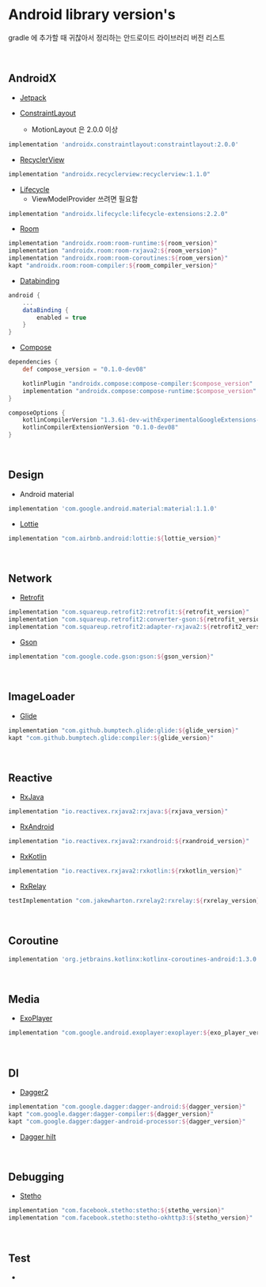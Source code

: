 # Android library version's

gradle 에 추가할 때 귀찮아서 정리하는 안드로이드 라이브러리 버전 리스트

<br>


## AndroidX
- [Jetpack](https://developer.android.com/jetpack/androidx/versions/all-channel)

- [ConstraintLayout](https://developer.android.com/jetpack/androidx/releases/constraintlayout)
  - MotionLayout 은 2.0.0 이상

```groovy
implementation 'androidx.constraintlayout:constraintlayout:2.0.0'
```

- [RecyclerView](https://developer.android.com/jetpack/androidx/releases/recyclerview)

```groovy
implementation "androidx.recyclerview:recyclerview:1.1.0"
```

- [Lifecycle](https://developer.android.com/jetpack/androidx/releases/lifecycle)
  - ViewModelProvider 쓰려면 필요함

```groovy
implementation "androidx.lifecycle:lifecycle-extensions:2.2.0"
```

- [Room](https://developer.android.com/jetpack/androidx/releases/room)

```groovy
implementation "androidx.room:room-runtime:${room_version}"
implementation "androidx.room:room-rxjava2:${room_version}"
implementation "androidx.room:room-coroutines:${room_version}"
kapt "androidx.room:room-compiler:${room_compiler_version}"
```

- [Databinding](https://developer.android.com/jetpack/androidx/releases/databinding)

```groovy
android {
    ...
    dataBinding {
        enabled = true
    }
}
```

- [Compose](https://developer.android.com/jetpack/androidx/releases/compose)

```groovy
dependencies {
    def compose_version = "0.1.0-dev08"

    kotlinPlugin "androidx.compose:compose-compiler:$compose_version"
    implementation "androidx.compose:compose-runtime:$compose_version"
}

composeOptions {
    kotlinCompilerVersion "1.3.61-dev-withExperimentalGoogleExtensions-20200129"
    kotlinCompilerExtensionVersion "0.1.0-dev08"
}
```



<br>

## Design

- Android material

```groovy
implementation 'com.google.android.material:material:1.1.0'
```

- [Lottie](https://github.com/airbnb/lottie-android/releases)

```groovy
implementation "com.airbnb.android:lottie:${lottie_version}"
```



<br>

## Network

- [Retrofit](https://github.com/square/retrofit/blob/master/CHANGELOG.md#change-log)

```groovy
implementation "com.squareup.retrofit2:retrofit:${retrofit_version}"
implementation "com.squareup.retrofit2:converter-gson:${retrofit_version}"
implementation "com.squareup.retrofit2:adapter-rxjava2:${retrofit2_version}"
```

- [Gson](https://github.com/google/gson/blob/master/CHANGELOG.md)

```groovy
implementation "com.google.code.gson:gson:${gson_version}"
```



<br>

## ImageLoader

- [Glide](https://github.com/bumptech/glide/releases)

```groovy
implementation "com.github.bumptech.glide:glide:${glide_version}"
kapt "com.github.bumptech.glide:compiler:${glide_version}"
```



<br>

## Reactive

- [RxJava](https://github.com/ReactiveX/RxJava/releases)

```groovy
implementation "io.reactivex.rxjava2:rxjava:${rxjava_version}"
```

- [RxAndroid](https://github.com/ReactiveX/RxAndroid/releases)

```groovy
implementation "io.reactivex.rxjava2:rxandroid:${rxandroid_version}"
```

- [RxKotlin](https://github.com/ReactiveX/RxKotlin/releases)

```groovy
implementation "io.reactivex.rxjava2:rxkotlin:${rxkotlin_version}"
```

- [RxRelay](https://github.com/JakeWharton/RxRelay/releases)

```groovy
testImplementation "com.jakewharton.rxrelay2:rxrelay:${rxrelay_version}"
```



<br>

## Coroutine

```groovy
implementation 'org.jetbrains.kotlinx:kotlinx-coroutines-android:1.3.0'
```



<br>

## Media

- [ExoPlayer](https://github.com/google/ExoPlayer/blob/release-v2/RELEASENOTES.md)

```groovy
implementation "com.google.android.exoplayer:exoplayer:${exo_player_version}"
```



<br>

## DI

- [Dagger2](https://github.com/google/dagger/releases)

```groovy
implementation "com.google.dagger:dagger-android:${dagger_version}"
kapt "com.google.dagger:dagger-compiler:${dagger_version}"
kapt "com.google.dagger:dagger-android-processor:${dagger_version}"
```

- [Dagger hilt](https://dagger.dev/hilt/gradle-setup)


<br>

## Debugging

- [Stetho]()

```groovy
implementation "com.facebook.stetho:stetho:${stetho_version}"
implementation "com.facebook.stetho:stetho-okhttp3:${stetho_version}"
```





<br>

## Test

- 

